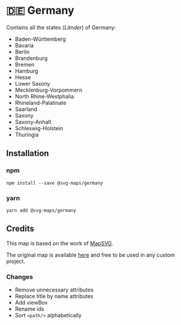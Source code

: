 # 🇩🇪 Germany

Contains all the states (_Länder_) of Germany:
* Baden-Württemberg
* Bavaria
* Berlin
* Brandenburg
* Bremen
* Hamburg
* Hesse
* Lower Saxony
* Mecklenburg-Vorpommern
* North Rhine-Westphalia
* Rhineland-Palatinate
* Saarland
* Saxony
* Saxony-Anhalt
* Schleswig-Holstein
* Thuringia

## Installation

### npm

`npm install --save @svg-maps/germany`

### yarn

`yarn add @svg-maps/germany`

## Credits

This map is based on the work of [MapSVG](https://mapsvg.com).

The original map is available [here](https://mapsvg.com/maps/germany) and free to be used in any custom project.

### Changes

* Remove unnecessary attributes
* Replace title by name attributes
* Add viewBox
* Rename ids
* Sort `<path/>` alphabetically
